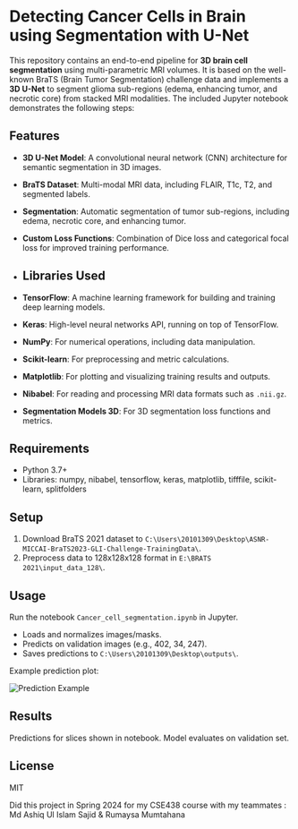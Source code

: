# Detecting Cancer Cells in Brain using Segmentation with U-Net

This repository contains an end-to-end pipeline for **3D brain cell segmentation** using multi-parametric MRI volumes. It is based on the well-known BraTS (Brain Tumor Segmentation) challenge data and implements a **3D U-Net** to segment glioma sub-regions (edema, enhancing tumor, and necrotic core) from stacked MRI modalities. The included Jupyter notebook demonstrates the following steps:
## Features
- **3D U-Net Model**: A convolutional neural network (CNN) architecture for semantic segmentation in 3D images.
- **BraTS Dataset**: Multi-modal MRI data, including FLAIR, T1c, T2, and segmented labels.
- **Segmentation**: Automatic segmentation of tumor sub-regions, including edema, necrotic core, and enhancing tumor.
- **Custom Loss Functions**: Combination of Dice loss and categorical focal loss for improved training performance.

- ## Libraries Used
- **TensorFlow**: A machine learning framework for building and training deep learning models.
- **Keras**: High-level neural networks API, running on top of TensorFlow.
- **NumPy**: For numerical operations, including data manipulation.
- **Scikit-learn**: For preprocessing and metric calculations.
- **Matplotlib**: For plotting and visualizing training results and outputs.
- **Nibabel**: For reading and processing MRI data formats such as `.nii.gz`.
- **Segmentation Models 3D**: For 3D segmentation loss functions and metrics.
 ## Requirements

- Python 3.7+
- Libraries: numpy, nibabel, tensorflow, keras, matplotlib, tifffile, scikit-learn, splitfolders

  
## Setup

1. Download BraTS 2021 dataset to `C:\Users\20101309\Desktop\ASNR-MICCAI-BraTS2023-GLI-Challenge-TrainingData\`.
2. Preprocess data to 128x128x128 format in `E:\BRATS 2021\input_data_128\`.

## Usage

Run the notebook `Cancer_cell_segmentation.ipynb` in Jupyter.

- Loads and normalizes images/masks.
- Predicts on validation images (e.g., 402, 34, 247).
- Saves predictions to `C:\Users\20101309\Desktop\outputs\`.

Example prediction plot:

![Prediction Example](outputs/402_pred.png)

## Results

Predictions for slices shown in notebook. Model evaluates on validation set.

## License

MIT


Did this project in Spring 2024 for my CSE438 course with my teammates : Md Ashiq Ul Islam Sajid & Rumaysa Mumtahana





